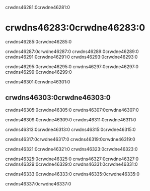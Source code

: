 crwdns46281:0crwdne46281:0
# crwdns46283:0crwdne46283:0

crwdns46285:0crwdne46285:0

crwdns46287:0crwdne46287:0 crwdns46289:0crwdne46289:0 crwdns46291:0crwdne46291:0 crwdns46293:0crwdne46293:0

crwdns46295:0crwdne46295:0 crwdns46297:0crwdne46297:0 crwdns46299:0crwdne46299:0

crwdns46301:0crwdne46301:0
## crwdns46303:0crwdne46303:0

crwdns46305:0crwdne46305:0 crwdns46307:0crwdne46307:0

crwdns46309:0crwdne46309:0 crwdns46311:0crwdne46311:0

crwdns46313:0crwdne46313:0 crwdns46315:0crwdne46315:0

crwdns46317:0crwdne46317:0 crwdns46319:0crwdne46319:0

crwdns46321:0crwdne46321:0 crwdns46323:0crwdne46323:0

crwdns46325:0crwdne46325:0 crwdns46327:0crwdne46327:0 crwdns46329:0crwdne46329:0 crwdns46331:0crwdne46331:0

crwdns46333:0crwdne46333:0 crwdns46335:0crwdne46335:0

crwdns46337:0crwdne46337:0
